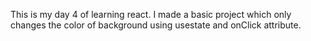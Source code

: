 This is my day 4 of learning react. I made a basic project which only changes the color of background using usestate and onClick attribute.
